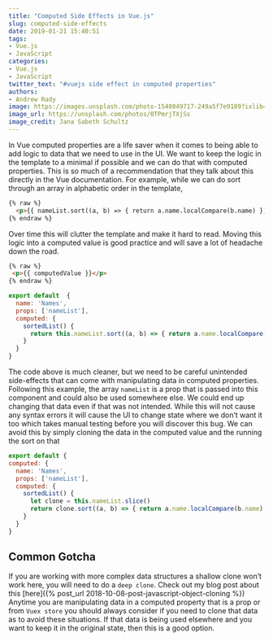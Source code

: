 ```yaml
---
title: "Computed Side Effects in Vue.js"
slug: computed-side-effects
date: 2019-01-21 15:40:51
tags:
- Vue.js
- JavaScript
categories:
- Vue.js
- JavaScript
twitter_text: "#vuejs side effect in computed properties"
authors: 
- Andrew Rady
image: https://images.unsplash.com/photo-1548049717-249a5f7e9189?ixlib=rb-1.2.1&ixid=eyJhcHBfaWQiOjEyMDd9&auto=format&fit=crop&w=1950&q=80
image_url: https://unsplash.com/photos/0TPmrjTXjSs
image_credit: Jana Sabeth Schultz
---
```


In Vue computed properties are a life saver when it comes to being able to add logic to data that we need to use in the UI. We want to keep the logic in the template to a minimal if possible and we can do that with computed properties. This is so much of a recommendation that they talk about this directly in the Vue documentation. For example, while we can do sort through an array in alphabetic order in the template,


```html
{% raw %}
  <p>{{ nameList.sort((a, b) => { return a.name.localCompare(b.name) }) }}</p>
{% endraw %}
```

Over time this will clutter the template and make it hard to read. Moving this logic into a computed value is good practice and will save a lot of headache down the road.

```html
{% raw %}
 <p>{{ computedValue }}</p>
{% endraw %}
```

```javascript
export default  {
  name: 'Names',
  props: ['nameList'],
  computed: {
    sortedList() {
      return this.nameList.sort((a, b) => { return a.name.localCompare(b.name) }) 
    } 
  }
}
```

The code above is much cleaner, but we need to be careful unintended side-effects that can come with manipulating data in computed properties. Following this example, the array `nameList` is a prop that is passed into this component and could also be used somewhere else. We could end up changing that data even if that was not intended. While this will not cause any syntax errors it will cause the UI to change state where we don’t want it too which takes manual testing before you will discover this bug. We can avoid this by simply cloning the data in the computed value and the running the sort on that

```javascript
export default {
computed: {
  name: 'Names',
  props: ['nameList'],
  computed: {
    sortedList() {
      let clone = this.nameList.slice()
      return clone.sort((a, b) => { return a.name.localCompare(b.name) })
    }
  }
}
```

## Common Gotcha
If you are working with more complex data structures a shallow clone won’t work here, you will need to do a `deep clone`. Check out my blog post about this [here]({% post_url 2018-10-08-post-javascript-object-cloning %})
Anytime you are manipulating data in a computed property that is a prop or from `Vuex store` you should always consider if you need to clone that data as to avoid these situations. If that data is being used elsewhere and you want to keep it in the original state, then this is a good option. 

